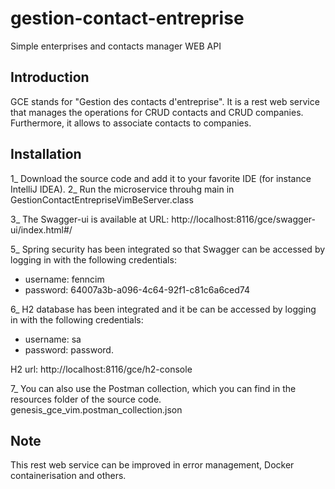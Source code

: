# gestion-contact-entreprise
Simple enterprises and contacts manager WEB API

## Introduction

GCE stands for "Gestion des contacts d'entreprise".  It is a rest web service that manages the operations for CRUD contacts and CRUD companies. 
Furthermore, it allows to associate contacts to companies.

## Installation
1_ Download the source code and add it to your favorite IDE (for instance IntelliJ IDEA).
2_ Run the microservice throuhg main in GestionContactEntrepriseVimBeServer.class

3_ The Swagger-ui is available at URL: http://localhost:8116/gce/swagger-ui/index.html#/

5_ Spring security has been integrated so that Swagger can be accessed by logging in with the following credentials:
  * username: fenncim
  * password: 64007a3b-a096-4c64-92f1-c81c6a6ced74

6_ H2 database has been integrated and it be can be accessed by logging in with the following credentials:
  * username: sa
  * password: password.
  
  H2 url: http://localhost:8116/gce/h2-console

7_ You can also use the Postman collection, which you can find in the resources folder of the source code.
 genesis_gce_vim.postman_collection.json

## Note
This rest web service can be improved in error management, Docker containerisation and others.

